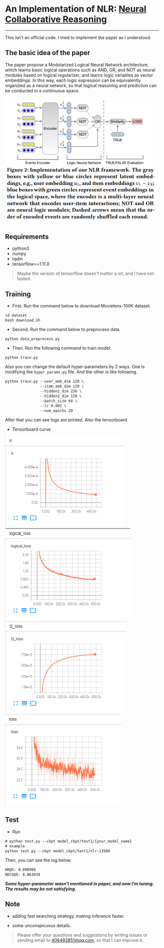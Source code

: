 # An Implementation of NLR: [Neural Collaborative Reasoning](https://arxiv.org/abs/2005.08129)
----------

This isn't an official code. I tried to implement the paper as I understood.

## The basic idea of the paper 

The paper propose a Modularized Logical Neural Network architecture, which learns basic logical operations 
such as AND, OR, and NOT as neural modules based on logical regularizer, and learns logic variables 
as vector embeddings. In this way, each logic expression can be equivalently organized as a 
neural network, so that logical reasoning and prediction can be conducted in a continuous space. 

![figure0](./fig/fig0.png)

## Requirements

- python3
- numpy
- tqdm
- tensorflow==1.11.0

> Maybe the version of tensorflow doesn't matter a lot, and I have not tested.

## Training

- First. Run the command below to download Movielens-100K dataset.
```shell script
cd dataset
bash download.sh
```

- Second. Run the command below to preprocess data.
```shell script
python data_preprocess.py
```

- Then. Run the following command to train model.
```shell script
python train.py
```
Also you can change the default hyper-parameters by 2 ways. 
One is modifying the `hyper_params.py` file.
And the other is like following.
```shell script
python train.py --user_emb_dim 128 \
                --item_emb_dim 128 \
                --hidden1_dim 256 \
                --hidden2_dim 128 \
                --batch_size 64 \
                --lr 0.001 \
                --num_epochs 20
```

After that you can see logs are printed. Also the tensorboard.

- Tensorboard curve

![lr noam](./fig/fig1.png)    ![logical loss](./fig/fig2.png)   
![l2 loss](./fig/fig3.png)    ![loss curve](./fig/fig4.png)

## Test
- Run
```shell script
# python test.py --ckpt model_ckpt/test1/{your_model_name}
# example
python test.py --ckpt model_ckpt/test1/nlr-13500
```

Then, you can see the log below.
```shell script
HR@5: 0.090909
NDCG@5: 0.063039
```

***Some hyper-parameter wasn't mentioned in paper, and now I'm tuning. 
The results may be not satisfying.***

## Note

- adding fast searching strategy, making inference faster.

- some unconspicuous details.

> Please offer your questions and suggestions by writing issues or sending email to 406493851@qq.com, so that I can improve it.
